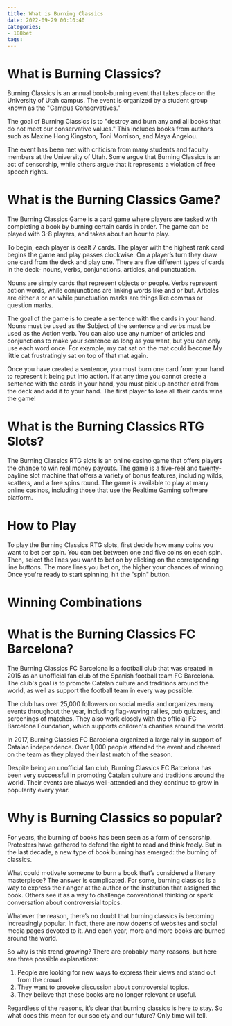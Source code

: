 ```yaml
---
title: What is Burning Classics
date: 2022-09-29 00:10:40
categories:
- 188bet
tags:
---
```



#  What is Burning Classics?

Burning Classics is an annual book-burning event that takes place on the University of Utah campus. The event is organized by a student group known as the "Campus Conservatives."

The goal of Burning Classics is to "destroy and burn any and all books that do not meet our conservative values." This includes books from authors such as Maxine Hong Kingston, Toni Morrison, and Maya Angelou.

The event has been met with criticism from many students and faculty members at the University of Utah. Some argue that Burning Classics is an act of censorship, while others argue that it represents a violation of free speech rights.

#  What is the Burning Classics Game?

The Burning Classics Game is a card game where players are tasked with completing a book by burning certain cards in order. The game can be played with 3-8 players, and takes about an hour to play.

To begin, each player is dealt 7 cards. The player with the highest rank card begins the game and play passes clockwise. On a player’s turn they draw one card from the deck and play one. There are five different types of cards in the deck- nouns, verbs, conjunctions, articles, and punctuation.

Nouns are simply cards that represent objects or people. Verbs represent action words, while conjunctions are linking words like and or but. Articles are either a or an while punctuation marks are things like commas or question marks.

The goal of the game is to create a sentence with the cards in your hand. Nouns must be used as the Subject of the sentence and verbs must be used as the Action verb. You can also use any number of articles and conjunctions to make your sentence as long as you want, but you can only use each word once. For example, my cat sat on the mat could become My little cat frustratingly sat on top of that mat again.

Once you have created a sentence, you must burn one card from your hand to represent it being put into action. If at any time you cannot create a sentence with the cards in your hand, you must pick up another card from the deck and add it to your hand. The first player to lose all their cards wins the game!

#  What is the Burning Classics RTG Slots?

The Burning Classics RTG slots is an online casino game that offers players the chance to win real money payouts. The game is a five-reel and twenty-payline slot machine that offers a variety of bonus features, including wilds, scatters, and a free spins round. The game is available to play at many online casinos, including those that use the Realtime Gaming software platform.

# How to Play

To play the Burning Classics RTG slots, first decide how many coins you want to bet per spin. You can bet between one and five coins on each spin. Then, select the lines you want to bet on by clicking on the corresponding line buttons. The more lines you bet on, the higher your chances of winning. Once you're ready to start spinning, hit the "spin" button.

# Winning Combinations


#  What is the Burning Classics FC Barcelona?

The Burning Classics FC Barcelona is a football club that was created in 2015 as an unofficial fan club of the Spanish football team FC Barcelona. The club's goal is to promote Catalan culture and traditions around the world, as well as support the football team in every way possible.

The club has over 25,000 followers on social media and organizes many events throughout the year, including flag-waving rallies, pub quizzes, and screenings of matches. They also work closely with the official FC Barcelona Foundation, which supports children's charities around the world.

In 2017, Burning Classics FC Barcelona organized a large rally in support of Catalan independence. Over 1,000 people attended the event and cheered on the team as they played their last match of the season.

Despite being an unofficial fan club, Burning Classics FC Barcelona has been very successful in promoting Catalan culture and traditions around the world. Their events are always well-attended and they continue to grow in popularity every year.

#  Why is Burning Classics so popular?

For years, the burning of books has been seen as a form of censorship. Protesters have gathered to defend the right to read and think freely. But in the last decade, a new type of book burning has emerged: the burning of classics.

What could motivate someone to burn a book that’s considered a literary masterpiece? The answer is complicated. For some, burning classics is a way to express their anger at the author or the institution that assigned the book. Others see it as a way to challenge conventional thinking or spark conversation about controversial topics.

Whatever the reason, there’s no doubt that burning classics is becoming increasingly popular. In fact, there are now dozens of websites and social media pages devoted to it. And each year, more and more books are burned around the world.

So why is this trend growing? There are probably many reasons, but here are three possible explanations:

1) People are looking for new ways to express their views and stand out from the crowd.
2) They want to provoke discussion about controversial topics.
3) They believe that these books are no longer relevant or useful.

Regardless of the reasons, it’s clear that burning classics is here to stay. So what does this mean for our society and our future? Only time will tell.